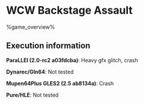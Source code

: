 # WCW Backstage Assault 

%game_overview%

## Execution information

**ParaLLEl (2.0-rc2 a03fdcba)**: Heavy gfx glitch, crash

**Dynarec/Gln64**: Not tested

**Mupen64Plus GLES2 (2.5 ab8134a)**: Crash

**Pure/HLE**: Not tested